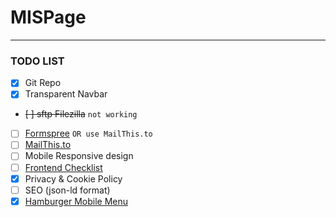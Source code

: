 # MISPage

---

### TODO LIST

- [x] Git Repo
- [x] Transparent Navbar
- <strike>[ ] sftp Filezilla</strike> `not working`
- [ ] [Formspree](https://formspree.io) `OR use MailThis.to`
- [ ] [MailThis.to](https://mailthis.to/)
- [ ] Mobile Responsive design
- [ ] [Frontend Checklist](https://frontendchecklist.io)
- [x] Privacy & Cookie Policy
- [ ] SEO (json-ld format)
- [x] [Hamburger Mobile Menu](https://codepen.io/havardob/pen/zZvLgw?editors=0100)
